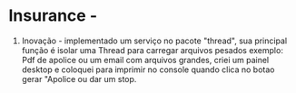 # Insurance - 



1. Inovação - implementado um serviço no pacote "thread", sua principal função é isolar uma Thread para carregar arquivos pesados exemplo: Pdf de apolice ou um email com arquivos grandes, criei um painel desktop e coloquei para imprimir no console quando clica no botao gerar "Apolice ou dar um stop.  
